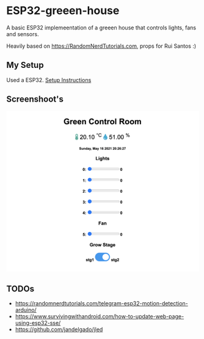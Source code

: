 # ESP32-greeen-house
A basic ESP32 implemeentation of a greeen house that controls lights, fans and sensors. 

Heavily based on https://RandomNerdTutorials.com, props for Rui Santos :)

## My Setup

Used a ESP32.
[Setup  Instructions](https://randomnerdtutorials.com/installing-the-esp32-board-in-arduino-ide-windows-instructions/)

##  Screenshoot's

![Web interface  screenshot](/docs/images/screenshot_web.png)

## TODOs

* https://randomnerdtutorials.com/telegram-esp32-motion-detection-arduino/
* https://www.survivingwithandroid.com/how-to-update-web-page-using-esp32-sse/
* https://github.com/jandelgado/jled